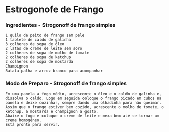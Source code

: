 # Estrogonofe de Frango

### Ingredientes - Strogonoff de frango simples

    1 quilo de peito de frango sem pele
    1 tablete de caldo de galinha
    3 colheres de sopa de óleo
    2 latas de creme de leite sem soro
    2 colheres de sopa de molho de tomate
    2 colheres de sopa de ketchup
    2 colheres de sopa de mostarda
    Champignon
    Batata palha e arroz branco para acompanhar

### Modo de Preparo - Strogonoff de frango simples

    Em uma panela a fogo médio, acrescente o óleo e o caldo de galinha e, dissolva o caldo. Logo em seguida coloque o frango picado em cubos na panela e deixe cozinhar, sempre dando uma olhadinha para não queimar.
    Assim que o frango estiver bem cozido, acrescente o molho de tomate, o ketchup, a mostarda e champignon a gosto.
    Abaixe o fogo e coloque o creme de leite e mexa bem até se tornar um creme homogêneo.
    Está pronto para servir.

